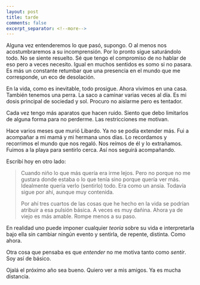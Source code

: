 ```yaml
--- 
layout: post 
title: tarde  
comments: false 
excerpt_separator: <!--more--> 
---
```


Alguna vez entenderemos lo que pasó, supongo. O al menos nos acostumbraremos a su incomprensión. Por lo pronto sigue saturándolo todo. No se siente resuelto. Sé que tengo el compromiso de no hablar de eso pero a veces necesito. Igual en muchos sentidos es somo si no pasara. Es más un constante retumbar que una presencia en el mundo que me corresponde, un eco de desolación.

En la vida, como es inevitable, todo prosigue. Ahora vivimos en una casa. También tenemos una perra. La saco a caminar varias veces al día. Es mi dosis principal de sociedad y sol. Procuro no aislarme pero es tentador. 

Cada vez tengo más aparatos que hacen ruido. Siento que debo limitarlos de alguna forma para no perderme. Las restricciones me motivan. 

Hace varios meses que murió Libardo. Ya no se podía extender más. Fui a acompañar a mi mamá y mi hermana unos días. Lo recordamos y recorrimos el mundo que nos regaló. Nos reímos de él y lo extrañamos. Fuimos a la playa para sentirlo cerca. Así nos seguirá acompañando. 

Escribí hoy en otro lado: 

> Cuando niño lo que más quería era irme lejos. Pero no porque no me gustara donde estaba o lo que tenía sino porque quería ver más. Idealmente quería verlo (sentirlo) todo. Era como un ansia. Todavía sigue por ahí, aunque muy contenida.
>
> Por ahí tres cuartos de las cosas que he hecho en la vida se podrían atribuir a esa pulsión básica. A veces es muy dañina. Ahora ya de viejo es más amable. Rompe menos a su paso.

En realidad uno puede imponer cualquier _teoría_ sobre su vida e interpretarla bajo ella sin cambiar ningún evento y sentirla, de repente, distinta. Como ahora. 

Otra cosa que pensaba es que _entender_ no me motiva tanto como _sentir_. Soy así de básico. 

Ojalá el próximo año sea bueno. Quiero ver a mis amigos. Ya es mucha distancia.
